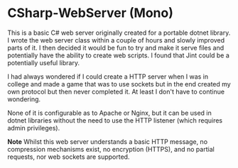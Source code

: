# CSharp-WebServer (Mono)
This is a basic C# web server originally created for a portable dotnet library. I wrote the web server class within a couple of hours and slowly improved parts of it. I then decided it would be fun to try and make it serve files and potentially have the ability to create web scripts. I found that Jint could be a potentially useful library.

I had always wondered if I could create a HTTP server when I was in college and made a game that was to use sockets but in the end created my own protocol but then never completed it. At least I don't have to continue wondering.

None of it is configurable as to Apache or Nginx, but it can be used in dotnet libraries without the need to use the HTTP listener (which requires admin privileges).

**Note** Whilst this web server understands a basic HTTP message, no compression mechanisms exist, no encryption (HTTPS), and no partial requests, nor web sockets are supported.
